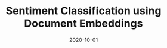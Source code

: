 ---
title: "Sentiment Classification using Document Embeddings"
collection: publications
permalink: /publication/covid
date: 2020-10-01
venue: 'medRxiv PrePrint'
paperurl: '/files/pdf/covid.pdf'
link: 'https://www.medrxiv.org/content/10.1101/2020.07.22.20159731v1'
code: 'https://github.com/debayanLab/covidPredictions'
github: 'https://github.com/debayanLab/covidPredictions'
citation: 'Dewang Agarwal<sup>*</sup>, <b>Soham De</b><sup>*</sup>, Ojas Shukla, Archit Checker, Ankita Borah, Debayan Gupta. 2020. doi:10.1101/2020.07.22.20159731 (<i>medRxiv preprint</i> )'
---
